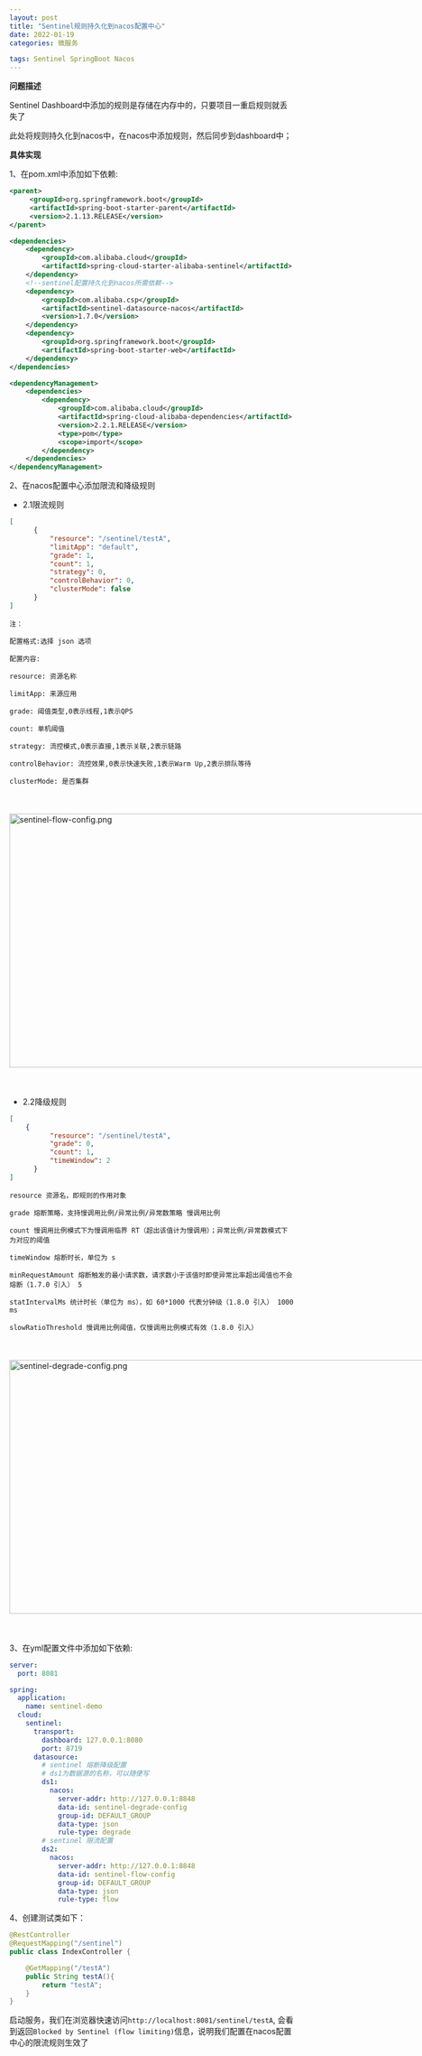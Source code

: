 ```yaml
---
layout: post
title: "Sentinel规则持久化到nacos配置中心"
date: 2022-01-19
categories: 微服务

tags: Sentinel SpringBoot Nacos
--- 
```




**问题描述**

Sentinel Dashboard中添加的规则是存储在内存中的，只要项目一重启规则就丢失了

此处将规则持久化到nacos中，在nacos中添加规则，然后同步到dashboard中；

**具体实现**

1、在pom.xml中添加如下依赖:

```xml
<parent>
     <groupId>org.springframework.boot</groupId>
     <artifactId>spring-boot-starter-parent</artifactId>
     <version>2.1.13.RELEASE</version>
</parent>

<dependencies>
    <dependency>
        <groupId>com.alibaba.cloud</groupId>
        <artifactId>spring-cloud-starter-alibaba-sentinel</artifactId>
    </dependency>
    <!--sentinel配置持久化到nacos所需依赖-->
    <dependency>
        <groupId>com.alibaba.csp</groupId>
        <artifactId>sentinel-datasource-nacos</artifactId>
        <version>1.7.0</version>
    </dependency>
    <dependency>
        <groupId>org.springframework.boot</groupId>
        <artifactId>spring-boot-starter-web</artifactId>
    </dependency>
</dependencies>

<dependencyManagement>
    <dependencies>
        <dependency>
            <groupId>com.alibaba.cloud</groupId>
            <artifactId>spring-cloud-alibaba-dependencies</artifactId>
            <version>2.2.1.RELEASE</version>
            <type>pom</type>
            <scope>import</scope>
        </dependency>
    </dependencies>
</dependencyManagement>
```

2、在nacos配置中心添加限流和降级规则

- 2.1限流规则

```json
[
      {
          "resource": "/sentinel/testA",
          "limitApp": "default",
          "grade": 1,
          "count": 1,
          "strategy": 0,
          "controlBehavior": 0,
          "clusterMode": false
      }
]
```

```
注：

配置格式:选择 json 选项

配置内容:

resource: 资源名称

limitApp: 来源应用

grade: 阈值类型,0表示线程,1表示QPS

count: 单机阈值

strategy: 流控模式,0表示直接,1表示关联,2表示链路

controlBehavior: 流控效果,0表示快速失败,1表示Warm Up,2表示排队等待

clusterMode: 是否集群
```


<div style="width:780px;height:450px;margin:50px auto;">
    <img alt="sentinel-flow-config.png" src="/images/sentinel-flow-config.png" width="780" height="450"/>
</div>

- 2.2降级规则

```json
[
	{
          "resource": "/sentinel/testA",
          "grade": 0,
          "count": 1,
          "timeWindow": 2
      }
]
```

```
resource 资源名，即规则的作用对象

grade 熔断策略，支持慢调用比例/异常比例/异常数策略 慢调用比例

count 慢调用比例模式下为慢调用临界 RT（超出该值计为慢调用）；异常比例/异常数模式下为对应的阈值

timeWindow 熔断时长，单位为 s

minRequestAmount 熔断触发的最小请求数，请求数小于该值时即使异常比率超出阈值也不会熔断（1.7.0 引入） 5

statIntervalMs 统计时长（单位为 ms），如 60*1000 代表分钟级（1.8.0 引入） 1000 ms

slowRatioThreshold 慢调用比例阈值，仅慢调用比例模式有效（1.8.0 引入）
```

<div style="width:780px;height:450px;margin:50px auto;">
      <img alt="sentinel-degrade-config.png" src="/images/sentinel-degrade-config.png" width="780" height="450"/>
</div>

3、在yml配置文件中添加如下依赖:

```yaml
server:
  port: 8081

spring:
  application:
    name: sentinel-demo
  cloud:
    sentinel:
      transport:
        dashboard: 127.0.0.1:8080
        port: 8719
      datasource:
        # sentinel 熔断降级配置
        # ds1为数据源的名称，可以随便写
        ds1:
          nacos:
            server-addr: http://127.0.0.1:8848
            data-id: sentinel-degrade-config
            group-id: DEFAULT_GROUP
            data-type: json
            rule-type: degrade
        # sentinel 限流配置
        ds2:
          nacos:
            server-addr: http://127.0.0.1:8848
            data-id: sentinel-flow-config
            group-id: DEFAULT_GROUP
            data-type: json
            rule-type: flow
```

4、创建测试类如下：

```java
@RestController
@RequestMapping("/sentinel")
public class IndexController {

    @GetMapping("/testA")
    public String testA(){
        return "testA";
    }
}
```

启动服务，我们在浏览器快速访问`http://localhost:8081/sentinel/testA`, 会看到返回`Blocked by Sentinel (flow limiting)`信息，说明我们配置在nacos配置中心的限流规则生效了